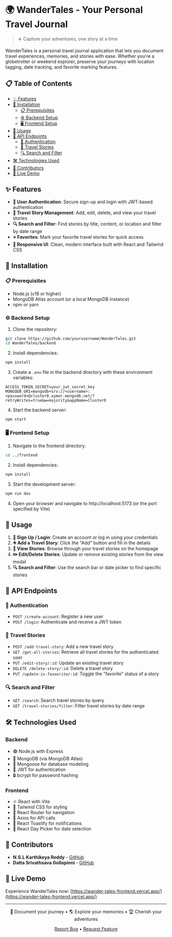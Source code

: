 # 🌍 WanderTales - Your Personal Travel Journal

> ✈️ Capture your adventures, one story at a time

WanderTales is a personal travel journal application that lets you document travel experiences, memories, and stories with ease. Whether you're a globetrotter or weekend explorer, preserve your journeys with location tagging, date tracking, and favorite marking features.

## 📋 Table of Contents

- [✨ Features](#features)
- [🚀 Installation](#installation)
  - [📋 Prerequisites](#prerequisites)
  - [⚙️ Backend Setup](#backend-setup)
  - [🖥️ Frontend Setup](#frontend-setup)
- [📝 Usage](#usage)
- [🔌 API Endpoints](#api-endpoints)
  - [🔐 Authentication](#authentication)
  - [📖 Travel Stories](#travel-stories)
  - [🔍 Search and Filter](#search-and-filter)
- [🛠️ Technologies Used](#technologies-used)
- [👥 Contributors](#contributors)
- [🔗 Live Demo](#live-demo)

## ✨ Features

- **🔐 User Authentication**: Secure sign-up and login with JWT-based authentication
- **📖 Travel Story Management**: Add, edit, delete, and view your travel stories
- **🔍 Search and Filter**: Find stories by title, content, or location and filter by date range
- **⭐ Favorites**: Mark your favorite travel stories for quick access
- **📱 Responsive UI**: Clean, modern interface built with React and Tailwind CSS

## 🚀 Installation

### 📋 Prerequisites

- Node.js (v16 or higher)
- MongoDB Atlas account (or a local MongoDB instance)
- npm or yarn

### ⚙️ Backend Setup

1. Clone the repository:
```bash
git clone https://github.com/yourusername/WanderTales.git
cd WanderTales/backend
```

2. Install dependencies:
```bash
npm install
```

3. Create a `.env` file in the backend directory with these environment variables:
```env
ACCESS_TOKEN_SECRET=your_jwt_secret_key
MONGODB_URI=mongodb+srv://<username>:<password>@cluster0.xymor.mongodb.net/?retryWrites=true&w=majority&appName=Cluster0
```

4. Start the backend server:
```bash
npm start
```

### 🖥️ Frontend Setup

1. Navigate to the frontend directory:
```bash
cd ../frontend
```

2. Install dependencies:
```bash
npm install
```

3. Start the development server:
```bash
npm run dev
```

4. Open your browser and navigate to http://localhost:5173 (or the port specified by Vite)

## 📝 Usage

1. **👤 Sign Up / Login**: Create an account or log in using your credentials
2. **➕ Add a Travel Story**: Click the "Add" button and fill in the details
3. **👀 View Stories**: Browse through your travel stories on the homepage
4. **✏️ Edit/Delete Stories**: Update or remove existing stories from the view modal
5. **🔍 Search and Filter**: Use the search bar or date picker to find specific stories

## 🔌 API Endpoints

### 🔐 Authentication

- `POST /create-account`: Register a new user
- `POST /login`: Authenticate and receive a JWT token

### 📖 Travel Stories

- `POST /add-travel-story`: Add a new travel story
- `GET /get-all-stories`: Retrieve all travel stories for the authenticated user
- `PUT /edit-story/:id`: Update an existing travel story
- `DELETE /delete-story/:id`: Delete a travel story
- `PUT /update-is-favourite/:id`: Toggle the "favorite" status of a story

### 🔍 Search and Filter

- `GET /search`: Search travel stories by query
- `GET /travel-stories/filter`: Filter travel stories by date range

## 🛠️ Technologies Used

### Backend
- 🟢 Node.js with Express
- 🍃 MongoDB (via MongoDB Atlas)
- 🦋 Mongoose for database modeling
- 🔑 JWT for authentication
- 🔒 bcrypt for password hashing

### Frontend
- ⚛️ React with Vite
- 🎨 Tailwind CSS for styling
- 🧭 React Router for navigation
- 🔄 Axios for API calls
- 🔔 React Toastify for notifications
- 📅 React Day Picker for date selection

## 👥 Contributors

- **N.S.L Karthikeya Reddy** - [GitHub](https://github.com/NSL-Karthikeya-Reddy)
- **Datta Srivathsava Gollapinni** - [GitHub](https://github.com/dattu20038)

## 🔗 Live Demo

Experience WanderTales now: [https://wander-tales-frontend.vercel.app/](https://wander-tales-frontend.vercel.app/)

---

<p align="center">
  📸 Document your journey • 🌎 Explore your memories • 🏆 Cherish your adventures
</p>

<p align="center">
  <a href="https://github.com/yourusername/WanderTales/issues">Report Bug</a> •
  <a href="https://github.com/yourusername/WanderTales/issues">Request Feature</a>
</p>
